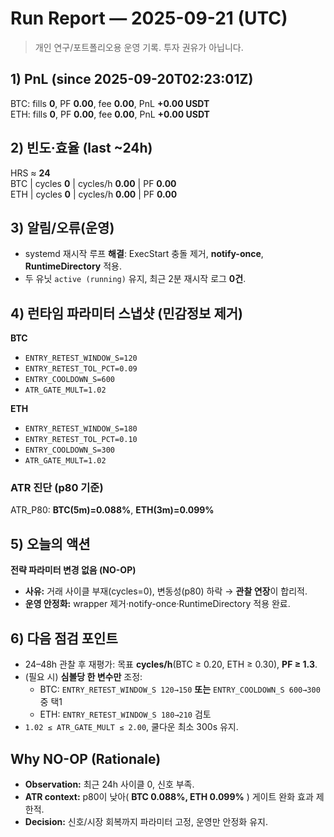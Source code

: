 # Run Report — 2025-09-21 (UTC)

> 개인 연구/포트폴리오용 운영 기록. 투자 권유가 아닙니다.

## 1) PnL (since 2025-09-20T02:23:01Z)
BTC: fills **0**, PF **0.00**, fee **0.00**, PnL **+0.00 USDT**  
ETH: fills **0**, PF **0.00**, fee **0.00**, PnL **+0.00 USDT**

## 2) 빈도·효율 (last ~24h)
HRS ≈ **24**  
BTC | cycles **0** | cycles/h **0.00** | PF **0.00**  
ETH | cycles **0** | cycles/h **0.00** | PF **0.00**

## 3) 알림/오류(운영)
- systemd 재시작 루프 **해결**: ExecStart 충돌 제거, **notify-once**, **RuntimeDirectory** 적용.  
- 두 유닛 `active (running)` 유지, 최근 2분 재시작 로그 **0건**.

## 4) 런타임 파라미터 스냅샷 (민감정보 제거)
**BTC**  
- `ENTRY_RETEST_WINDOW_S=120`  
- `ENTRY_RETEST_TOL_PCT=0.09`  
- `ENTRY_COOLDOWN_S=600`  
- `ATR_GATE_MULT=1.02`

**ETH**  
- `ENTRY_RETEST_WINDOW_S=180`  
- `ENTRY_RETEST_TOL_PCT=0.10`  
- `ENTRY_COOLDOWN_S=300`  
- `ATR_GATE_MULT=1.02`

### ATR 진단 (p80 기준)
ATR_P80: **BTC(5m)=0.088%**, **ETH(3m)=0.099%**

## 5) 오늘의 액션
**전략 파라미터 변경 없음 (NO-OP)**  
- **사유:** 거래 사이클 부재(cycles=0), 변동성(p80) 하락 → **관찰 연장**이 합리적.  
- **운영 안정화:** wrapper 제거·notify-once·RuntimeDirectory 적용 완료.

## 6) 다음 점검 포인트
- 24–48h 관찰 후 재평가: 목표 **cycles/h**(BTC ≥ 0.20, ETH ≥ 0.30), **PF ≥ 1.3**.  
- (필요 시) **심볼당 한 변수만** 조정:
  - BTC: `ENTRY_RETEST_WINDOW_S 120→150` **또는** `ENTRY_COOLDOWN_S 600→300` 중 택1
  - ETH: `ENTRY_RETEST_WINDOW_S 180→210` 검토
- `1.02 ≤ ATR_GATE_MULT ≤ 2.00`, 쿨다운 최소 300s 유지.

## Why NO-OP (Rationale)
- **Observation:** 최근 24h 사이클 0, 신호 부족.  
- **ATR context:** p80이 낮아( **BTC 0.088%, ETH 0.099%** ) 게이트 완화 효과 제한적.  
- **Decision:** 신호/시장 회복까지 파라미터 고정, 운영만 안정화 유지.
